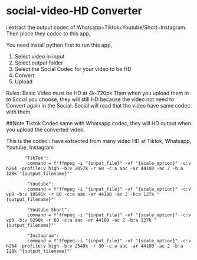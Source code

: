 # social-video-HD Converter
i extract the output codec of Whatsapp+Tiktok+Youtube/Short+Instagram. Then place they codec to this app,

You need install python first to run this app,

1. Select video in input
2. Select output folder
3. Select the Social Codec for your video to be HD 
4. Convert
5. Upload 

Rules:
Basic Video must be HD at 4k-720px
Then when you upload them in to Social you choose, they will still HD because the video not need to Convert again in the Social. Social will read that the video have same codec with them

##Note
Tiktok Codec same with Whatsapp codec, they will HD output when you upload the converted video.


This is the codec i have extracted from many video HD at Tiktok, Whatsapp, Youtube, Instagram
       
           "TikTok":
            command = f'ffmpeg -i "{input_file}" -vf "{scale_option}" -c:v h264 -profile:v high -b:v 2057k -r 60 -c:a aac -ar 44100 -ac 2 -b:a 128k "{output_filename}"'

            "Youtube":
            command = f'ffmpeg -i "{input_file}" -vf "{scale_option}" -c:v vp9 -b:v 18591k -r 60 -c:a aac -ar 44100 -ac 2 -b:a 127k "{output_filename}"'

            "Youtube Short":
            command = f'ffmpeg -i "{input_file}" -vf "{scale_option}" -c:v vp9 -b:v 9290k -r 60 -c:a aac -ar 44100 -ac 2 -b:a 127k "{output_filename}"'

            "Instagram":
            command = f'ffmpeg -i "{input_file}" -vf "{scale_option}" -c:v h264 -profile:v high -b:v 2549k -r 30 -c:a aac -ar 44100 -ac 2 -b:a 128k "{output_filename}"'

